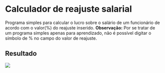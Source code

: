 # Calculador de reajuste salarial

Programa simples para calcular o lucro sobre o salário de um funcionário de acordo com o valor(%) do reajuste inserido.
**Observação:** Por se tratar de um programa simples apenas para aprendizado, não é possível digitar o símbolo de % no campo do valor de reajuste.


## Resultado

<img src="Cálculo-Reajuste-Salarial.gif">